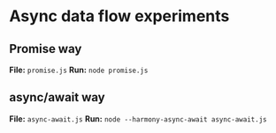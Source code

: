 # Async data flow experiments

## Promise way

**File:** `promise.js`
**Run:** `node promise.js`

## async/await way

**File:** `async-await.js`
**Run:** `node --harmony-async-await async-await.js`
